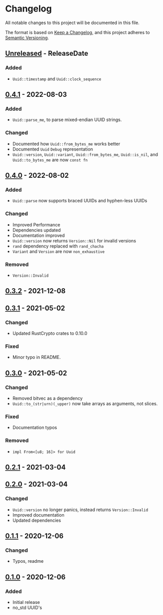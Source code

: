 # Changelog

All notable changes to this project will be documented in this file.

The format is based on [Keep a Changelog](https://keepachangelog.com/en/1.1.0/),
and this project adheres to [Semantic Versioning](https://semver.org/spec/v2.0.0.html).

<!-- next-header -->

## [Unreleased] - ReleaseDate

### Added

- `Uuid::timestamp` and `Uuid::clock_sequence`

## [0.4.1] - 2022-08-03

### Added

- `Uuid::parse_me`, to parse mixed-endian UUID strings.

### Changed

- Documented how `Uuid::from_bytes_me` works better
- Documented `Uuid` `Debug` representation
- `Uuid::version`, `Uuid::variant`, `Uuid::from_bytes_me`, `Uuid::is_nil`, and `Uuid::to_bytes_me` are now `const fn`

## [0.4.0] - 2022-08-02

### Added

- `Uuid::parse` now supports braced UUIDs and hyphen-less UUIDs

### Changed

- Improved Performance
- Dependencies updated
- Documentation improved
- `Uuid::version` now returns `Version::Nil` for invalid versions
- `rand` dependency replaced with `rand_chacha`
- `Variant` and `Version` are now `non_exhaustive`

### Removed

- `Version::Invalid`

## [0.3.2] - 2021-12-08

## [0.3.1] - 2021-05-02

### Changed

- Updated RustCrypto crates to 0.10.0

### Fixed

- Minor typo in README.

## [0.3.0] - 2021-05-02

### Changed

- Removed bitvec as a dependency
- `Uuid::to_(str|urn)(_upper)` now take arrays as arguments, not slices.

### Fixed

- Documentation typos

### Removed

- `impl From<[u8; 16]> for Uuid`

## [0.2.1] - 2021-03-04

## [0.2.0] - 2021-03-04

### Changed

- `Uuid::version` no longer panics, instead returns `Version::Invalid`
- Improved documentation
- Updated dependencies

## [0.1.1] - 2020-12-06

### Changed

- Typos, readme

## [0.1.0] - 2020-12-06

### Added

- Initial release
- no_std UUID's

<!-- next-url -->
[Unreleased]: https://github.com/DianaNites/nuuid/compare/v0.4.1...HEAD
[0.4.1]: https://github.com/DianaNites/nuuid/compare/v0.4.0...v0.4.1
[0.4.0]: https://github.com/DianaNites/nuuid/compare/v0.3.2...v0.4.0
[0.3.2]: https://github.com/DianaNites/nuuid/compare/v0.3.1...v0.3.2
[0.3.1]: https://github.com/DianaNites/nuuid/compare/v0.3.0...v0.3.1
[0.3.0]: https://github.com/DianaNites/nuuid/compare/v0.2.1...v0.3.0
[0.2.1]: https://github.com/DianaNites/nuuid/compare/v0.2.0...v0.2.1
[0.2.0]: https://github.com/DianaNites/nuuid/compare/v0.1.1...v0.2.0
[0.1.1]: https://github.com/DianaNites/nuuid/compare/v0.1.0...v0.1.1
[0.1.0]: https://github.com/DianaNites/nuuid/releases/tag/v0.1.0
